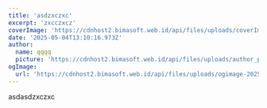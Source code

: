 ```yaml
---
title: 'asdzxczxc'
excerpt: 'zxcczxcz'
coverImage: 'https://cdnhost2.bimasoft.web.id/api/files/uploads/coverImage-1746363909861.jpg'
date: '2025-05-04T13:10:16.973Z'
author:
  name: qqqq
  picture: 'https://cdnhost2.bimasoft.web.id/api/files/uploads/author_picture-1746363763249.jpg'
ogImage:
  url: 'https://cdnhost2.bimasoft.web.id/api/files/uploads/ogimage-2025-05-04T13:10:16.973Z-asdzxczxc.jpg'
---
```


<p>asdasdzxczxc</p>